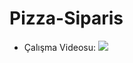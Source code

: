 # Pizza-Siparis

- Çalışma Videosu:
![](https://github.com/asametyildirim/Pizza-Siparis/blob/main/video.gif)
